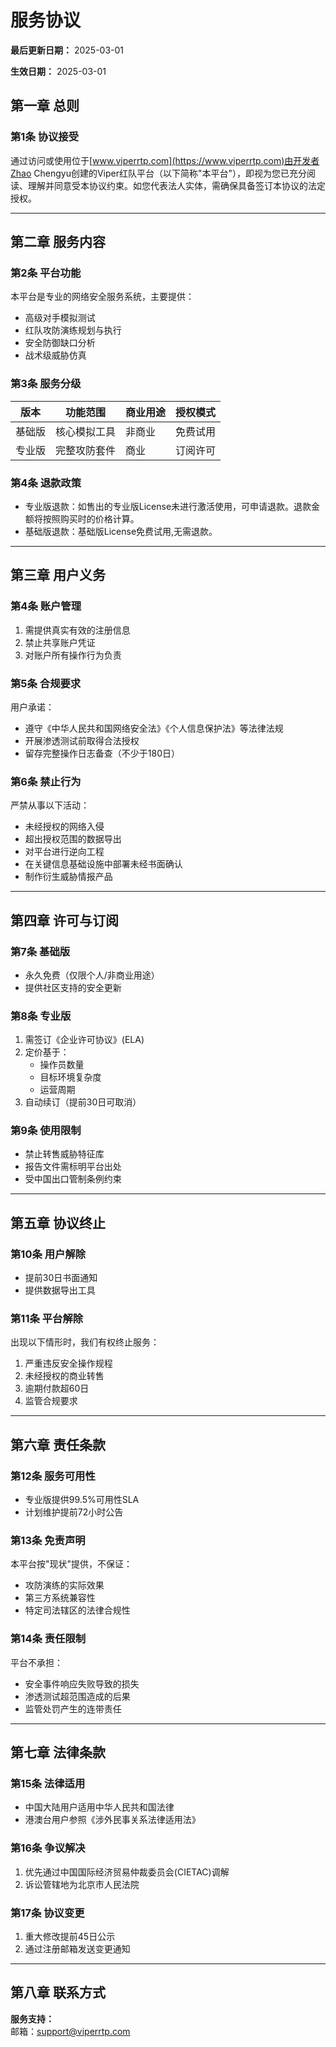 # 服务协议

**最后更新日期：** 2025-03-01

**生效日期：** 2025-03-01

## 第一章 总则

### 第1条 协议接受

通过访问或使用位于[www.viperrtp.com](https://www.viperrtp.com)由开发者Zhao Chengyu创建的Viper红队平台（以下简称"本平台"），即视为您已充分阅读、理解并同意受本协议约束。如您代表法人实体，需确保具备签订本协议的法定授权。

---

## 第二章 服务内容

### 第2条 平台功能

本平台是专业的网络安全服务系统，主要提供：

- 高级对手模拟测试
- 红队攻防演练规划与执行
- 安全防御缺口分析
- 战术级威胁仿真

### 第3条 服务分级

| 版本  | 功能范围   | 商业用途 | 授权模式 |
|-----|--------|------|------|
| 基础版 | 核心模拟工具 | 非商业  | 免费试用 |
| 专业版 | 完整攻防套件 | 商业   | 订阅许可 |

### 第4条 退款政策

- 专业版退款：如售出的专业版License未进行激活使用，可申请退款。退款金额将按照购买时的价格计算。
- 基础版退款：基础版License免费试用,无需退款。

---

## 第三章 用户义务

### 第4条 账户管理

1. 需提供真实有效的注册信息
2. 禁止共享账户凭证
3. 对账户所有操作行为负责

### 第5条 合规要求

用户承诺：

- 遵守《中华人民共和国网络安全法》《个人信息保护法》等法律法规
- 开展渗透测试前取得合法授权
- 留存完整操作日志备查（不少于180日）

### 第6条 禁止行为

严禁从事以下活动：

- 未经授权的网络入侵
- 超出授权范围的数据导出
- 对平台进行逆向工程
- 在关键信息基础设施中部署未经书面确认
- 制作衍生威胁情报产品

---

## 第四章 许可与订阅

### 第7条 基础版

- 永久免费（仅限个人/非商业用途）
- 提供社区支持的安全更新

### 第8条 专业版

1. 需签订《企业许可协议》(ELA)
2. 定价基于：
    - 操作员数量
    - 目标环境复杂度
    - 运营周期
3. 自动续订（提前30日可取消）

### 第9条 使用限制

- 禁止转售威胁特征库
- 报告文件需标明平台出处
- 受中国出口管制条例约束

---

## 第五章 协议终止

### 第10条 用户解除

- 提前30日书面通知
- 提供数据导出工具

### 第11条 平台解除

出现以下情形时，我们有权终止服务：

1. 严重违反安全操作规程
2. 未经授权的商业转售
3. 逾期付款超60日
4. 监管合规要求

---

## 第六章 责任条款

### 第12条 服务可用性

- 专业版提供99.5%可用性SLA
- 计划维护提前72小时公告

### 第13条 免责声明

本平台按"现状"提供，不保证：

- 攻防演练的实际效果
- 第三方系统兼容性
- 特定司法辖区的法律合规性

### 第14条 责任限制

平台不承担：

- 安全事件响应失败导致的损失
- 渗透测试超范围造成的后果
- 监管处罚产生的连带责任

---

## 第七章 法律条款

### 第15条 法律适用

- 中国大陆用户适用中华人民共和国法律
- 港澳台用户参照《涉外民事关系法律适用法》

### 第16条 争议解决

1. 优先通过中国国际经济贸易仲裁委员会(CIETAC)调解
2. 诉讼管辖地为北京市人民法院

### 第17条 协议变更

1. 重大修改提前45日公示
2. 通过注册邮箱发送变更通知

---

## 第八章 联系方式

**服务支持：**  
邮箱：[support@viperrtp.com](mailto:support@viperrtp.com)
